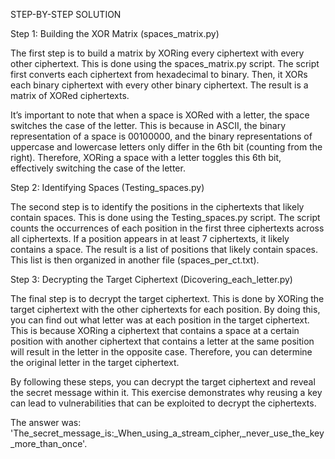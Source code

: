 STEP-BY-STEP SOLUTION

Step 1: Building the XOR Matrix (spaces_matrix.py)

The first step is to build a matrix by XORing every ciphertext with every other ciphertext. This is done using the spaces_matrix.py script. The script first converts each ciphertext from hexadecimal to binary. Then, it XORs each binary ciphertext with every other binary ciphertext. The result is a matrix of XORed ciphertexts.

It’s important to note that when a space is XORed with a letter, the space switches the case of the letter. This is because in ASCII, the binary representation of a space is 00100000, and the binary representations of uppercase and lowercase letters only differ in the 6th bit (counting from the right). Therefore, XORing a space with a letter toggles this 6th bit, effectively switching the case of the letter.

Step 2: Identifying Spaces (Testing_spaces.py)

The second step is to identify the positions in the ciphertexts that likely contain spaces. This is done using the Testing_spaces.py script. The script counts the occurrences of each position in the first three ciphertexts across all ciphertexts. If a position appears in at least 7 ciphertexts, it likely contains a space. The result is a list of positions that likely contain spaces. This list is then organized in another file (spaces_per_ct.txt).

Step 3: Decrypting the Target Ciphertext (Dicovering_each_letter.py)

The final step is to decrypt the target ciphertext. This is done by XORing the target ciphertext with the other ciphertexts for each position. By doing this, you can find out what letter was at each position in the target ciphertext. This is because XORing a ciphertext that contains a space at a certain position with another ciphertext that contains a letter at the same position will result in the letter in the opposite case. Therefore, you can determine the original letter in the target ciphertext.

By following these steps, you can decrypt the target ciphertext and reveal the secret message within it. This exercise demonstrates why reusing a key can lead to vulnerabilities that can be exploited to decrypt the ciphertexts.

The answer was: 'The_secret_message_is:_When_using_a_stream_cipher,_never_use_the_key_more_than_once'.
